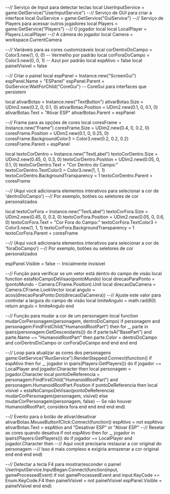 --// Serviço de Input para detectar teclas
local UserInputService = game:GetService("UserInputService")
--// Serviço de GUI para criar a interface
local GuiService = game:GetService("GuiService")
--// Serviço de Players para acessar outros jogadores
local Players = game:GetService("Players")
--// O jogador local
local LocalPlayer = Players.LocalPlayer
--// A câmera do jogador
local Camera = workspace.CurrentCamera

--// Variáveis para as cores customizáveis
local corDentroDoCampo = Color3.new(1, 0, 0) -- Vermelho por padrão
local corForaDoCampo = Color3.new(0, 0, 1) -- Azul por padrão
local espAtivo = false
local painelVisivel = false

--// Criar o painel
local espPanel = Instance.new("ScreenGui")
espPanel.Name = "ESPanel"
espPanel.Parent = GuiService:WaitForChild("CoreGui") -- CoreGui para interfaces que persistem

local ativarBotao = Instance.new("TextButton")
ativarBotao.Size = UDim2.new(0.2, 0, 0.1, 0)
ativarBotao.Position = UDim2.new(0.1, 0, 0.1, 0)
ativarBotao.Text = "Ativar ESP"
ativarBotao.Parent = espPanel

--// Frame para as opções de cores
local coresFrame = Instance.new("Frame")
coresFrame.Size = UDim2.new(0.4, 0, 0.2, 0)
coresFrame.Position = UDim2.new(0.1, 0, 0.25, 0)
coresFrame.BackgroundColor3 = Color3.new(0.2, 0.2, 0.2)
coresFrame.Parent = espPanel

local textoCorDentro = Instance.new("TextLabel")
textoCorDentro.Size = UDim2.new(0.45, 0, 0.3, 0)
textoCorDentro.Position = UDim2.new(0.05, 0, 0.1, 0)
textoCorDentro.Text = "Cor Dentro do Campo:"
textoCorDentro.TextColor3 = Color3.new(1, 1, 1)
textoCorDentro.BackgroundTransparency = 1
textoCorDentro.Parent = coresFrame

--// (Aqui você adicionaria elementos interativos para selecionar a cor de 'dentroDoCampo')
--// Por exemplo, botões ou seletores de cor personalizados

local textoCorFora = Instance.new("TextLabel")
textoCorFora.Size = UDim2.new(0.45, 0, 0.3, 0)
textoCorFora.Position = UDim2.new(0.05, 0, 0.6, 0)
textoCorFora.Text = "Cor Fora do Campo:"
textoCorFora.TextColor3 = Color3.new(1, 1, 1)
textoCorFora.BackgroundTransparency = 1
textoCorFora.Parent = coresFrame

--// (Aqui você adicionaria elementos interativos para selecionar a cor de 'foraDoCampo')
--// Por exemplo, botões ou seletores de cor personalizados

espPanel.Visible = false -- Inicialmente invisível

--// Função para verificar se um vetor está dentro do campo de visão
local function estaNoCampoDeVisao(pontoMundo)
    local direcaoParaPonto = (pontoMundo - Camera.CFrame.Position).Unit
    local direcaoDaCamera = Camera.CFrame.LookVector
    local angulo = acos(direcaoParaPonto:Dot(direcaoDaCamera))
    --// Ajuste este valor para controlar a largura do campo de visão
    local limiteAngulo = math.rad(60)
    return angulo < limiteAngulo
end

--// Função para mudar a cor de um personagem
local function mudarCorPersonagem(personagem, dentroDoCampo)
    if personagem and personagem:FindFirstChild("HumanoidRootPart") then
        for _, parte in ipairs(personagem:GetDescendants()) do
            if parte:IsA("BasePart") and parte.Name ~= "HumanoidRootPart" then
                parte.Color = dentroDoCampo and corDentroDoCampo or corForaDoCampo
            end
        end
    end
end

--// Loop para atualizar as cores dos personagens
game:GetService("RunService").RenderStepped:Connect(function()
    if espAtivo then
        for _, jogador in ipairs(Players:GetPlayers()) do
            if jogador ~= LocalPlayer and jogador.Character then
                local personagem = jogador.Character
                local pontoDeReferencia = personagem:FindFirstChild("HumanoidRootPart") and personagem.HumanoidRootPart.Position
                if pontoDeReferencia then
                    local visivel = estaNoCampoDeVisao(pontoDeReferencia)
                    mudarCorPersonagem(personagem, visivel)
                else
                    mudarCorPersonagem(personagem, false) -- Se não houver HumanoidRootPart, considera fora
                end
            end
        end
    end
end)

--// Evento para o botão de ativar/desativar
ativarBotao.MouseButton1Click:Connect(function()
    espAtivo = not espAtivo
    ativarBotao.Text = espAtivo and "Desativar ESP" or "Ativar ESP"
    --// Resetar as cores quando desativa
    if not espAtivo then
        for _, jogador in ipairs(Players:GetPlayers()) do
            if jogador ~= LocalPlayer and jogador.Character then
                --// Aqui você precisaria restaurar a cor original do personagem
                --// Isso é mais complexo e exigiria armazenar a cor original
            end
        end
    end
end)

--// Detectar a tecla F4 para mostrar/esconder o painel
UserInputService.InputBegan:Connect(function(input, gameProcessedEvent)
    if not gameProcessedEvent and input.KeyCode == Enum.KeyCode.F4 then
        painelVisivel = not painelVisivel
        espPanel.Visible = painelVisivel
    end
end)
